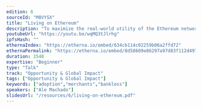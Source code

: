 ```yaml
---
edition: 6
sourceId: "M8VYSX"
title: "Living on Ethereum"
description: "To maximize the real-world utility of the Ethereum network, ether and ERC20 stablecoins must be increasingly used as money. This means being able to pay for goods and services without going through exchanges or banks. This talk will give a short history of the best efforts so far at onboarding merchants, dive into the anthropological reasons why this is a hard problem, and share our learnings on some recent successes on growing the number of crypto consumer purchases."
youtubeUrl: "https://youtu.be/wqMQ3tJlrhg"
ipfsHash: ""
ethernaIndex: "https://etherna.io/embed/634cb114c02259b06a2ffd72"
ethernaPermalink: "https://etherna.io/embed/8d58609e86297a97d83f112d497e48c6ce144d70cacb3c8eff9751305196e84c"
duration: 1548
expertise: "Beginner"
type: "Talk"
track: "Opportunity & Global Impact"
tags: ["Opportunity & Global Impact"]
keywords: ["adoption","merchants","bankless"]
speakers: ["Ale Machado"]
slidesUrl: "/resources/6/living-on-ethereum.pdf"
---
```

